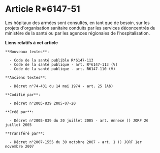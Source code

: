 # Article R*6147-51

Les hôpitaux des armées sont consultés, en tant que de besoin, sur les projets d'organisation sanitaire conduits par les
services déconcentrés du ministère de la santé ou par les agences régionales de l'hospitalisation.

**Liens relatifs à cet article**

	**Nouveaux textes**:

	  - Code de la santé publible R*6147-113
	  - Code de la santé publique - art. R*6147-113 (V)
	  - Code de la santé publique - art. R6147-110 (V)

	**Anciens textes**:

	  - Décret n°74-431 du 14 mai 1974 - art. 25 (Ab)

	**Codifié par**:

	  - Décret n°2005-839 2005-07-20

	**Créé par**:

	  - Décret n°2005-839 du 20 juillet 2005 - art. Annexe () JORF 26 juillet 2005

	**Transféré par**:

	  - Décret n°2007-1555 du 30 octobre 2007 - art. 1 () JORF 1er novembre 2007
